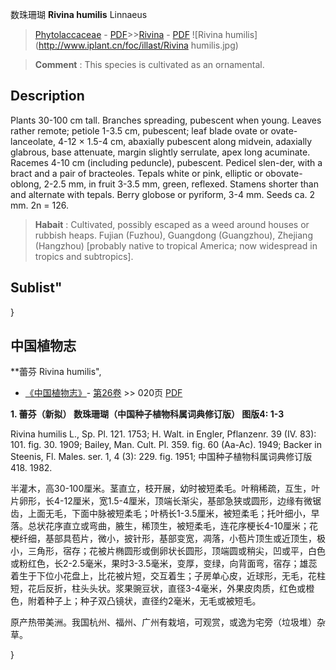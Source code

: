 数珠珊瑚 **Rivina humilis** Linnaeus

> [Phytolaccaceae](http://www.iplant.cn/info/Phytolaccaceae?t=foc) - [PDF](http://www.iplant.cn/foc/pdf/Phytolaccaceae.pdf)>>[Rivina](http://www.iplant.cn/info/Rivina?t=foc) - [PDF](http://www.iplant.cn/foc/pdf/Rivina.pdf)
![Rivina humilis](http://www.iplant.cn/foc/illast/Rivina humilis.jpg)

> **Comment** : 
> This species is cultivated as an ornamental.

## Description

Plants 30-100 cm tall. Branches spreading, pubescent when young. Leaves rather remote; petiole 1-3.5 cm, pubescent; leaf blade ovate or ovate-lanceolate, 4-12 × 1.5-4 cm, abaxially pubescent along midvein, adaxially glabrous, base attenuate, margin slightly serrulate, apex long acuminate. Racemes 4-10 cm (including peduncle), pubescent. Pedicel slen-der, with a bract and a pair of bracteoles. Tepals white or pink, elliptic or obovate-oblong, 2-2.5 mm, in fruit 3-3.5 mm, green, reflexed. Stamens shorter than and alternate with tepals. Berry globose or pyriform, 3-4 mm. Seeds ca. 2 mm. 2n = 126.

> **Habait** : 
> Cultivated, possibly escaped as a weed around houses or rubbish heaps.  Fujian (Fuzhou), Guangdong (Guangzhou), Zhejiang (Hangzhou) [probably native to tropical America; now widespread in tropics and subtropics].

## Sublist"
}
## 中国植物志

**蕾芬 Rivina humilis",

* [《中国植物志》](http://www.iplant.cn/frps)- [第26卷](http://www.iplant.cn/frps/vol/26) >> 020页 [PDF](http://www.iplant.cn/frps/pdf/26/020.pdf)

**1. 蕾芬（新拟） 数珠珊瑚（中国种子植物科属词典修订版） 图版4: 1-3**

Rivina humilis L., Sp. Pl. 121. 1753; H. Walt. in Engler, Pflanzenr. 39 (IV. 83): 101. fig. 30. 1909; Bailey, Man. Cult. Pl. 359. fig. 60 (Aa-Ac). 1949; Backer in Steenis, Fl. Males. ser. 1, 4 (3): 229. fig. 1951; 中国种子植物科属词典修订版418. 1982.

半灌木，高30-100厘米。茎直立，枝开展，幼时被短柔毛。叶稍稀疏，互生，叶片卵形，长4-12厘米，宽1.5-4厘米，顶端长渐尖，基部急狭或圆形，边缘有微锯齿，上面无毛，下面中脉被短柔毛；叶柄长1-3.5厘米，被短柔毛；托叶细小，早落。总状花序直立或弯曲，腋生，稀顶生，被短柔毛，连花序梗长4-10厘米；花梗纤细，基部具苞片，微小，披针形，基部变宽，凋落，小苞片顶生或近顶生，极小，三角形，宿存；花被片椭圆形或倒卵状长圆形，顶端圆或稍尖，凹或平，白色或粉红色，长2-2.5毫米，果时3-3.5毫米，变厚，变绿，向背面弯，宿存；雄蕊着生于下位小花盘上，比花被片短，交互着生；子房单心皮，近球形，无毛，花柱短，花后反折，柱头头状。浆果豌豆状，直径3-4毫米，外果皮肉质，红色或橙色，附着种子上；种子双凸镜状，直径约2毫米，无毛或被短毛。

原产热带美洲。我国杭州、福州、广州有栽培，可观赏，或逸为宅旁（垃圾堆）杂草。

}